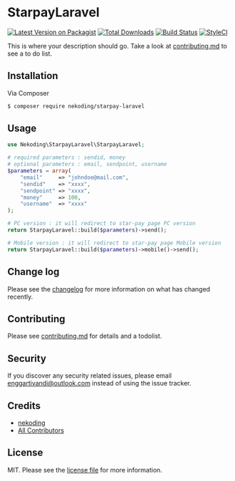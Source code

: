 # StarpayLaravel

[![Latest Version on Packagist][ico-version]][link-packagist]
[![Total Downloads][ico-downloads]][link-downloads]
[![Build Status][ico-travis]][link-travis]
[![StyleCI][ico-styleci]][link-styleci]

This is where your description should go. Take a look at [contributing.md](contributing.md) to see a to do list.

## Installation

Via Composer

``` bash
$ composer require nekoding/starpay-laravel
```

## Usage

```php
use Nekoding\StarpayLaravel\StarpayLaravel;

# required parameters : sendid, money
# optional parameters : email, sendpoint, username
$parameters = array(
    "email"     => "johndoe@mail.com",
    "sendid"    => "xxxx",
    "sendpoint" => "xxxx",
    "money"     => 100,
    "username"  => "xxxx"
);

# PC version : it will redirect to star-pay page PC version
return StarpayLaravel::build($parameters)->send();

# Mobile version : it will redirect to star-pay page Mobile version
return StarpayLaravel::build($parameters)->mobile()->send();
```

## Change log

Please see the [changelog](changelog.md) for more information on what has changed recently.

## Contributing

Please see [contributing.md](contributing.md) for details and a todolist.

## Security

If you discover any security related issues, please email enggartivandi@outlook.com instead of using the issue tracker.

## Credits

- [nekoding][link-author]
- [All Contributors][link-contributors]

## License

MIT. Please see the [license file](license.md) for more information.

[ico-version]: https://img.shields.io/packagist/v/nekoding/starpay-laravel.svg?style=flat-square
[ico-downloads]: https://img.shields.io/packagist/dt/nekoding/starpay-laravel.svg?style=flat-square
[ico-travis]: https://img.shields.io/travis/nekoding/starpay-laravel/master.svg?style=flat-square
[ico-styleci]: https://github.styleci.io/repos/320182361/shield

[link-packagist]: https://packagist.org/packages/nekoding/starpay-laravel
[link-downloads]: https://packagist.org/packages/nekoding/starpay-laravel
[link-travis]: https://travis-ci.org/nekoding/starpay-laravel
[link-styleci]: https://github.styleci.io/repos/320182361
[link-author]: https://github.com/nekoding
[link-contributors]: ../../contributors
